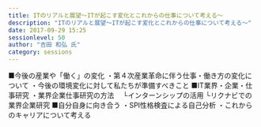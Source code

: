 ```yaml
---
title: ITのリアルと展望～ITが起こす変化とこれからの仕事について考える～
description: "ITのリアルと展望～ITが起こす変化とこれからの仕事について考える～"
date: 2017-09-29 15:25
sessionlevel: 50
author: "吉田 和弘 氏"
category: sessions
---
```

■今後の産業や「働く」の変化 ・第４次産業革命に伴う仕事・働き方の変化について ・今後の環境変化に対して私たちが準備すべきこと ■IT業界・企業・仕事研究 ・業界企業仕事研究の方法 　└インターンシップの活用 └リクナビでの業界企業研究 ■自分自身に向き合う ・SPI性格検査による自己分析 ・これからのキャリアについて考える
